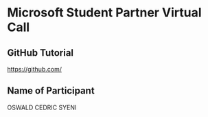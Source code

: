 # Microsoft Student Partner Virtual Call

## GitHub Tutorial

https://github.com/

## Name of Participant

OSWALD CEDRIC SYENI
